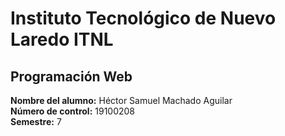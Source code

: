 # Instituto Tecnológico de Nuevo Laredo  ITNL
## Programación Web
**Nombre del alumno:** Héctor Samuel Machado Aguilar  
**Número de control:** 19100208  
**Semestre:** 7